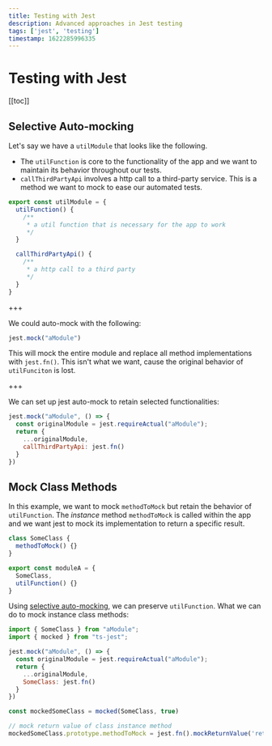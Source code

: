 ```yaml
---
title: Testing with Jest
description: Advanced approaches in Jest testing
tags: ['jest', 'testing']
timestamp: 1622285996335
---
```


# Testing with Jest

[[toc]]

## Selective Auto-mocking
Let's say we have a `utilModule` that looks like the following.
- The `utilFunction` is core to the functionality of the app and we want to maintain its behavior throughout our tests.
- `callThirdPartyApi` involves a http call to a third-party service. This is a method we want to mock to ease our automated tests.

```js
export const utilModule = {
  utilFunction() {
    /**
     * a util function that is necessary for the app to work
     */
  }

  callThirdPartyApi() {
    /**
     * a http call to a third party
     */
  }
}
```

+++

We could auto-mock with the following:
```js
jest.mock("aModule")
```
This will mock the entire module and replace all method implementations with `jest.fn()`. This isn't what we want, cause the original behavior of `utilFunciton` is lost.

+++

We can set up jest auto-mock to retain selected functionalities:
```js
jest.mock("aModule", () => {
  const originalModule = jest.requireActual("aModule");
  return {
    ...originalModule,
    callThirdPartyApi: jest.fn()
  }
})
```

## Mock Class Methods
In this example, we want to mock `methodToMock` but retain the behavior of `utilFunction`. The _instance_ method `methodToMock` is called within the app and we want jest to mock its implementation to return a specific result.
```js
class SomeClass {
  methodToMock() {}
}

export const moduleA = {
  SomeClass,
  utilFunction() {}
}
```

Using [selective auto-mocking](#selective-auto-mocking), we can preserve `utilFunction`. What we can do to mock instance class methods:
```js
import { SomeClass } from "aModule";
import { mocked } from "ts-jest";

jest.mock("aModule", () => {
  const originalModule = jest.requireActual("aModule");
  return {
    ...originalModule,
    SomeClass: jest.fn()
  }
})

const mockedSomeClass = mocked(SomeClass, true)

// mock return value of class instance method
mockedSomeClass.prototype.methodToMock = jest.fn().mockReturnValue('return me')
```

<PostDate />
<PageTags />
